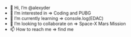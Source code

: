 - 👋 Hi, I’m @alexyder
- 👀 I’m interested in => Coding and PUBG
- 🌱 I’m currently learning => console.log(EDAC)
- 💞️ I’m looking to collaborate on => Space-X Mars Mission
- 📫 How to reach me => find me 

<!---
alexyder/alexyder is a ✨ special ✨ repository because its `README.md` (this file) appears on your GitHub profile.
You can click the Preview link to take a look at your changes.
--->
